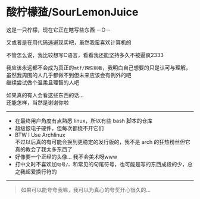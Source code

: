 # 酸柠檬猹/SourLemonJuice

这是一只柠檬，现在它正在瞎写些东西 －O－

又或者是在用代码逃避现实吧，虽然我蛮喜欢计算机的

不管怎么说，我比较想写C语言，看看我还能坚持多久不被逼疯2333

我应该永远都不会成为真正的`mtf/跨性别者`，我明白自己想要的只是认可与理解，虽然我周围的人几乎都做不到但未来应该会有例外的吧\
继续尝试做个温柔且理智的人吧

如果真的有人会看这些东西的话...\
还能怎样，当然是谢谢你啦

---

- 在最终用户角度有点熟悉 linux，所以有些 bash 脚本的仓库
- 超级恨电子硬件，但每次都绕不开它们
- BTW I Use Archlinux\
  不过以后真的有可能会换到更稳定的发行版的，我不是 arch 的狂热粉丝但它真的教会了我太多东西了
- 好像要一个正经的头像... 我不会美术呀www
- 打中文时不喜欢加`句号/。`和常见的句尾符号，也可能是写的东西成段的少，总之我超爱换行符的

---

> 如果可以能夸夸我嘛，我可以为真心的夸奖开心很久的...
